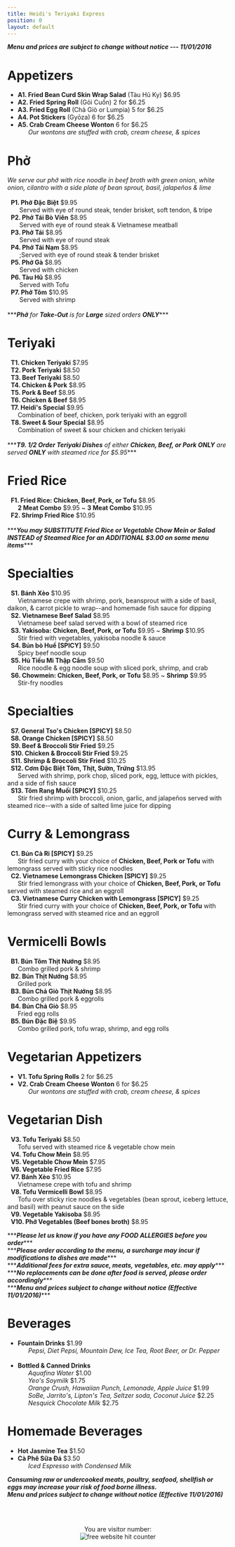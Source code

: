 ```yaml
---
title: Heidi's Teriyaki Express
position: 0
layout: default
---
```


<span>***<i>Menu and prices are subject to change without notice --- 11/01/2016</i>***</span><br/>
<p>
  <h1>Appetizers</h1>
    <ul>
      <li><b>A1. Fried Bean Curd Skin Wrap Salad</b> (Tàu Hũ Ky) $6.95</li>
      <li><b>A2. Fried Spring Roll</b> (Gỏi Cuốn) 2 for $6.25</li>
      <li><b>A3. Fried Egg Roll</b> (Chả Giò or Lumpia) 5 for $6.25</li>
      <li><b>A4. Pot Stickers</b> (Gyōza) 6 for $6.25</li>
      <li><b>A5. Crab Cream Cheese Wonton</b> 6 for $6.25</li>
        <span>&nbsp;&nbsp;&nbsp;&nbsp;&nbsp;&nbsp;<i>Our wontons are stuffed with crab, cream cheese, & spices</i></span>
    </ul>
</p>

<p>
  <h1>Phở</h1>
    <span><i>We serve our phở with rice noodle in beef broth with green onion, white onion, cilantro with a side plate of bean sprout, basil, jalapeños & lime</i></span> <br/><br/>
      <span>&nbsp;&nbsp;<b>P1. Phở Đặc Biệt</b> $9.95</span><br/>
        <span>&nbsp;&nbsp;&nbsp;&nbsp;&nbsp;&nbsp;&nbsp;Served with eye of round steak, tender brisket, soft tendon, & tripe</span><br/>
      <span>&nbsp;&nbsp;<b>P2. Phở Tái Bò Viên</b> $8.95</span><br/>
        <span>&nbsp;&nbsp;&nbsp;&nbsp;&nbsp;&nbsp;&nbsp;Served with eye of round steak & Vietnamese meatball</span><br/>
      <span>&nbsp;&nbsp;<b>P3. Phở Tái</b> $8.95</span><br/>
        <span>&nbsp;&nbsp;&nbsp;&nbsp;&nbsp;&nbsp;&nbsp;Served with eye of round steak</span><br/>
      <span>&nbsp;&nbsp;<b>P4. Phở Tái Nạm</b> $8.95</span><br/>
        <span>&nbsp;&nbsp;&nbsp;&nbsp&nbsp;&nbsp;&nbsp;;Served with eye of round steak & tender brisket</span><br/>
      <span>&nbsp;&nbsp;<b>P5. Phở Gà</b> $8.95</span><br/>
        <span>&nbsp;&nbsp;&nbsp;&nbsp;&nbsp;&nbsp;&nbsp;Served with chicken</span><br/>
        <span>&nbsp;&nbsp;<b>P6. Tàu Hũ</b> $8.95</span><br/>
          <span>&nbsp;&nbsp;&nbsp;&nbsp;&nbsp;&nbsp;&nbsp;Served with Tofu</span><br/>
      <span>&nbsp;&nbsp;<b>P7. Phở Tôm</b> $10.95</span><br/>
        <span>&nbsp;&nbsp;&nbsp;&nbsp;&nbsp;&nbsp;&nbsp;Served with shrimp</span><br/>
      </ol><br/>
    <span>***<i><b>Phở</b> for <b>Take-Out</b> is for <b>Large</b> sized orders <b>ONLY</b></i>***</span>
</p>

<p>
    <h1>Teriyaki</h1>
      <span>&nbsp;&nbsp;<b>T1. Chicken Teriyaki</b> $7.95</span><br/>
      <span>&nbsp;&nbsp;<b>T2. Pork Teriyaki</b> $8.50</span><br/>
      <span>&nbsp;&nbsp;<b>T3. Beef Teriyaki</b> $8.50</span><br/>
      <span>&nbsp;&nbsp;<b>T4. Chicken & Pork</b> $8.95</span><br/>
      <span>&nbsp;&nbsp;<b>T5. Pork & Beef</b> $8.95</span><br/>
      <span>&nbsp;&nbsp;<b>T6. Chicken & Beef</b> $8.95</span><br/>
      <span>&nbsp;&nbsp;<b>T7. Heidi's Special</b> $9.95</span><br/>
        <span>&nbsp;&nbsp;&nbsp;&nbsp;&nbsp;&nbsp;Combination of beef, chicken, pork teriyaki with an eggroll</span><br/>
      <span>&nbsp;&nbsp;<b>T8. Sweet & Sour Special</b> $8.95</span><br/>
        <span>&nbsp;&nbsp;&nbsp;&nbsp;&nbsp;&nbsp;Combination of sweet & sour chicken and chicken teriyaki</span><br/><br/>
      <span>***<i><b>T9. 1/2 Order Teriyaki Dishes</b> of either <b>Chicken, Beef, or Pork ONLY</b> are served <b>ONLY</b> with steamed rice for $5.95</i>***</span>
</p>

<p>
    <h1>Fried Rice</h1>
      <span>&nbsp;&nbsp;<b>F1. Fried Rice: Chicken, Beef, Pork, or Tofu</b> $8.95</span><br/>
        <span>&nbsp;&nbsp;&nbsp;&nbsp;&nbsp;&nbsp;<b>2 Meat Combo</b> $9.95 ~ <b>3 Meat Combo</b> $10.95</span><br/>
      <span>&nbsp;&nbsp;<b>F2. Shrimp Fried Rice</b> $10.95</span><br/><br/>
      <span>***<i><b>You may SUBSTITUTE Fried Rice or Vegetable Chow Mein or Salad INSTEAD of Steamed Rice for an ADDITIONAL $3.00 on some menu items</b></i>***</span>
</p>

<p>
    <h1>Specialties</h1>
      <span>&nbsp;&nbsp;<b>S1. Bánh Xèo</b> $10.95</span><br/>
        <span>&nbsp;&nbsp;&nbsp;&nbsp;&nbsp;&nbsp;Vietnamese crepe with shrimp, pork, beansprout with a side of basil, daikon, & carrot pickle to wrap--and homemade fish sauce for dipping</span><br/>
      <span>&nbsp;&nbsp;<b>S2. Vietnamese Beef Salad</b> $8.95</span><br/>
        <span>&nbsp;&nbsp;&nbsp;&nbsp;&nbsp;&nbsp;Vietnamese beef salad served with a bowl of steamed rice</span><br/>
      <span>&nbsp;&nbsp;<b>S3. Yakisoba: Chicken, Beef, Pork, or Tofu</b> $9.95 ~ <b>Shrimp</b> $10.95</span><br/>
        <span>&nbsp;&nbsp;&nbsp;&nbsp;&nbsp;&nbsp;Stir fried with vegetables, yakisoba noodle & sauce</span><br/>
      <span>&nbsp;&nbsp;<b>S4. Bún bò Huế [SPICY]</b> $9.50</span><br/>
        <span>&nbsp;&nbsp;&nbsp;&nbsp;&nbsp;&nbsp;Spicy beef noodle soup</span><br/>
      <span>&nbsp;&nbsp;<b>S5. Hủ Tiếu Mi Thập Cẩm</b> $9.50</span><br/>
        <span>&nbsp;&nbsp;&nbsp;&nbsp;&nbsp;&nbsp;Rice noodle & egg noodle soup with sliced pork, shrimp, and crab</span><br/>
      <span>&nbsp;&nbsp;<b>S6. Chowmein: Chicken, Beef, Pork, or Tofu</b> $8.95 ~ <b>Shrimp</b> $9.95</span><br/>
        <span>&nbsp;&nbsp;&nbsp;&nbsp;&nbsp;&nbsp;Stir-fry noodles</span><br/>
</p>

<p>
    <h1>Specialties</h1>
      <span>&nbsp;&nbsp;<b>S7. General Tso's Chicken [SPICY]</b> $8.50</span><br/>
      <span>&nbsp;&nbsp;<b>S8. Orange Chicken [SPICY]</b> $8.50</span><br/>
      <span>&nbsp;&nbsp;<b>S9. Beef & Broccoli Stir Fried</b> $9.25</span><br/>
      <span>&nbsp;&nbsp;<b>S10. Chicken & Broccoli Stir Fried</b> $9.25</span><br/>
      <span>&nbsp;&nbsp;<b>S11. Shrimp & Broccoli Stir Fried</b> $10.25</span><br/>
      <span>&nbsp;&nbsp;<b>S12. Cơm Đặc Biệt Tôm, Thịt, Sườn, Trứng</b> $13.95</span><br/>
        <span>&nbsp;&nbsp;&nbsp;&nbsp;&nbsp;&nbsp;Served with shrimp, pork chop, sliced pork, egg, lettuce with pickles, and a side of fish sauce</span><br/>
      <span>&nbsp;&nbsp;<b>S13. Tôm Rang Muối [SPICY]</b> $10.25</span><br/>
        <span>&nbsp;&nbsp;&nbsp;&nbsp;&nbsp;&nbsp;Stir fried shrimp with broccoli, onion, garlic, and jalapeños served with steamed rice--with a side of salted lime juice for dipping</span><br/>
</p>

<p>
    <h1>Curry & Lemongrass</h1>
      <span>&nbsp;&nbsp;<b>C1. Bún Cà Ri [SPICY]</b> $9.25</span><br/>
        <span>&nbsp;&nbsp;&nbsp;&nbsp;&nbsp;&nbsp;Stir fried curry with your choice of <b>Chicken, Beef, Pork or Tofu</b> with lemongrass served with sticky rice noodles</span><br/>
      <span>&nbsp;&nbsp;<b>C2. Vietnamese Lemongrass Chicken [SPICY]</b> $9.25</span><br/>
        <span>&nbsp;&nbsp;&nbsp;&nbsp;&nbsp;&nbsp;Stir fried lemongrass with your choice of <b>Chicken, Beef, Pork, or Tofu</b> served with steamed rice and an eggroll</span><br/>
      <span>&nbsp;&nbsp;<b>C3. Vietnamese Curry Chicken with Lemongrass [SPICY]</b> $9.25</span><br/>
        <span>&nbsp;&nbsp;&nbsp;&nbsp;&nbsp;&nbsp;Stir fried curry with your choice of <b>Chicken, Beef, Pork, or Tofu</b> with lemongrass served with steamed rice and an eggroll</span><br/>
</p>

<p>
    <h1>Vermicelli Bowls</h1>
      <span>&nbsp;&nbsp;<b>B1. Bún Tôm Thịt Nướng</b> $8.95</span><br/>
        <span>&nbsp;&nbsp;&nbsp;&nbsp;&nbsp;&nbsp;Combo grilled pork & shrimp</span><br/>
      <span>&nbsp;&nbsp;<b>B2. Bún Thịt Nướng</b> $8.95</span><br/>
        <span>&nbsp;&nbsp;&nbsp;&nbsp;&nbsp;&nbsp;Grilled pork</span><br/>
      <span>&nbsp;&nbsp;<b>B3. Bún Chả Giò Thịt Nướng</b> $8.95</span><br/>
        <span>&nbsp;&nbsp;&nbsp;&nbsp;&nbsp;&nbsp;Combo grilled pork & eggrolls</span><br/>
      <span>&nbsp;&nbsp;<b>B4. Bún Chả Giò</b> $8.95</span><br/>
        <span>&nbsp;&nbsp;&nbsp;&nbsp;&nbsp;&nbsp;Fried egg rolls</span><br/>
      <span>&nbsp;&nbsp;<b>B5. Bún Đặc Biệ</b> $9.95</span><br/>
        <span>&nbsp;&nbsp;&nbsp;&nbsp;&nbsp;&nbsp;Combo grilled pork, tofu wrap, shrimp, and egg rolls</span><br/>
</p>

<p>
    <h1>Vegetarian Appetizers</h1>
      <ul>
        <li><b>V1. Tofu Spring Rolls</b> 2 for $6.25</li>
        <li><b>V2. Crab Cream Cheese Wonton</b> 6 for $6.25</li>
        <span>&nbsp;&nbsp;&nbsp;&nbsp;&nbsp;&nbsp;<i>Our wontons are stuffed with crab, cream cheese, & spices</i></span>
    </ul>
</p>

<p>
    <h1>Vegetarian Dish</h1>
      <span>&nbsp;&nbsp;<b>V3. Tofu Teriyaki</b> $8.50</span><br/>
        <span>&nbsp;&nbsp;&nbsp;&nbsp;&nbsp;&nbsp;Tofu served with steamed rice & vegetable chow mein</span><br/>
      <span>&nbsp;&nbsp;<b>V4. Tofu Chow Mein</b> $8.95</span><br/>
      <span>&nbsp;&nbsp;<b>V5. Vegetable Chow Mein</b> $7.95</span><br/>
      <span>&nbsp;&nbsp;<b>V6. Vegetable Fried Rice</b> $7.95</span><br/>
      <span>&nbsp;&nbsp;<b>V7. Bánh Xèo</b> $10.95</span><br/>
        <span>&nbsp;&nbsp;&nbsp;&nbsp;&nbsp;&nbsp;Vietnamese crepe with tofu and shrimp</span><br/>
      <span>&nbsp;&nbsp;<b>V8. Tofu Vermicelli Bowl</b> $8.95</span><br/>
        <span>&nbsp;&nbsp;&nbsp;&nbsp;&nbsp;&nbsp;Tofu over sticky rice noodles & vegetables (bean sprout, iceberg lettuce, and basil) with peanut sauce on the side</span><br/>
      <span>&nbsp;&nbsp;<b>V9. Vegetable Yakisoba</b> $8.95</span><br/>
      <span>&nbsp;&nbsp;<b>V10. Phở Vegetables (Beef bones broth)</b> $8.95</span><br/>
</p>

<p>
  <span>***<i><b>Please let us know if you have any FOOD ALLERGIES before you order</b></i>***</span><br/>
  <span>***<i><b>Please order according to the menu, a surcharge may incur if modifications to dishes are made</b></i>***</span><br/>
  <span>***<i><b>Additional fees for extra sauce, meats, vegetables, etc. may apply</b></i>***</span><br/>
  <span>***<i><b>No replacements can be done after food is served, please order accordingly</b></i>***</span><br/>
  <span>***<i><b>Menu and prices subject to change without notice (Effective 11/01/2016)</b></i>***</span><br/>
</p>

<p>
    <h1>Beverages</h1>
      <ul>
        <li><b>Fountain Drinks</b> $1.99</li>
          <span>&nbsp;&nbsp;&nbsp;&nbsp;&nbsp;&nbsp;<i>Pepsi, Diet Pepsi, Mountain Dew, Ice Tea, Root Beer, or Dr. Pepper</i></span><br/><br/>
        <li><b>Bottled & Canned Drinks</b></li>
        <span>&nbsp;&nbsp;&nbsp;&nbsp;&nbsp;&nbsp;<i>Aquafina Water</i> $1.00</span><br/>
        <span>&nbsp;&nbsp;&nbsp;&nbsp;&nbsp;&nbsp;<i>Yeo's Soymilk</i> $1.75</span><br/>
        <span>&nbsp;&nbsp;&nbsp;&nbsp;&nbsp;&nbsp;<i>Orange Crush, Hawaiian Punch, Lemonade, Apple Juice</i> $1.99</span><br/>
        <span>&nbsp;&nbsp;&nbsp;&nbsp;&nbsp;&nbsp;<i>SoBe, Jarrito's, Lipton's Tea, Seltzer soda, Coconut Juice</i> $2.25</span><br/>
        <span>&nbsp;&nbsp;&nbsp;&nbsp;&nbsp;&nbsp;<i>Nesquick Chocolate Milk</i> $2.75</span><br/>
      </ul>
</p>

<p>
    <h1>Homemade Beverages</h1>
      <ul>
        <li><b>Hot Jasmine Tea</b> $1.50</li>
        <li><b>Cà Phê Sữa Đá</b> $3.50</li>
          <span>&nbsp;&nbsp;&nbsp;&nbsp;&nbsp;&nbsp;<i>Iced Espresso with Condensed Milk</i></span><br/>
      </ul>
</p>

  <span>***<i><b>Consuming raw or undercooked meats, poultry, seafood, shellfish
               or eggs may increase your risk of food borne illness.</b></i>***</span><br/>
  <span>***<i><b>Menu and prices subject to change without notice (Effective 11/01/2016)</b></i>***</span><br/>

<br/><br/>
<div align='center'>
  <span>You are visitor number:</span><br/>
    <img src='http://www.free-website-hit-counter.com/c.php?d=9&id=90296&s=5' border='0' title='free website hit counter'>
  <br/>
</div>
